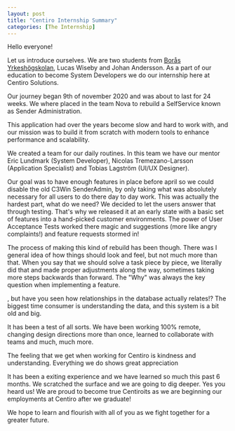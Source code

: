 ```yaml
---
layout: post
title: "Centiro Internship Summary"
categories: [The Internship]
---
```


Hello everyone!

Let us introduce ourselves. We are two students from [Borås Yrkeshögskolan](https://www.boras.se/utbildningochforskola/borasyrkeshogskola/utbildningar/systemutvecklarenet.4.3fde8c191684442015123edf.html), Lucas Wiseby and Johan Andersson. As a part of our education to become System Developers we do our internship here at Centiro Solutions.

Our journey began 9th of november 2020 and was about to last for 24 weeks. We where placed in the team Nova to rebuild a SelfService known as Sender Administration.

This application had over the years become slow and hard to work with, and our mission was to build it from scratch with modern tools to enhance performance and scalability.

We created a team for our daily routines. In this team we have our mentor Eric Lundmark (System Developer), Nicolas Tremezano-Larsson (Application Specialist) and Tobias Lagström (UI/UX Designer).

Our goal was to have enough features in place before april so we could disable the old C3Win SenderAdmin, by only taking what was absolutely necessary for all users to do there day to day work. This was actually the hardest part, what do we need? We decided to let the users answer that through testing. That's why we released it at an early state with a basic set of features into a hand-picked customer environments. The power of User Acceptance Tests worked there magic and suggestions (more like angry complaints!) and feature requests stormed in!

The process of making this kind of rebuild has been though. There was I general idea of how things should look and feel, but not much more than that. When you say that we should solve a task piece by piece, we literally did that and made proper adjustments along the way, sometimes taking more steps backwards than forward. The "Why" was always the key question when implementing a feature.

, but have you seen how relationships in the database actually relates!?
The biggest time consumer is understanding the data, and this system is a bit old and big.

It has been a test of all sorts. We have been working 100% remote, changing design directions more than once, learned to collaborate with teams and much, much more.

The feeling that we get when working for Centiro is kindness and understanding. Everything we do shows great appreciation

It has been a exiting experience and we have learned so much this past 6 months. We scratched the surface and we are going to dig deeper. Yes you heard us! We are proud to become true Centiroits as we are beginning our employments at Centiro after we graduate!

We hope to learn and flourish with all of you as we fight together for a greater future.
